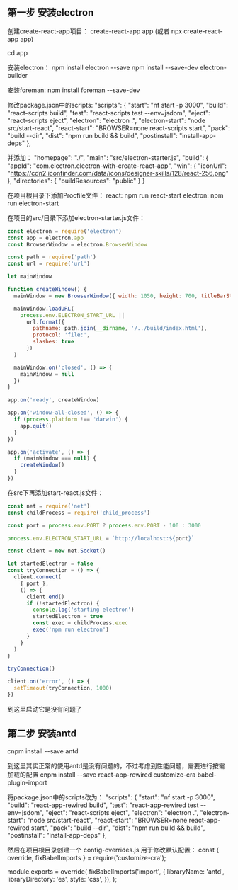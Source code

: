 ## 第一步 安装electron
创建create-react-app项目：
create-react-app app
(或者 npx create-react-app app)

cd app

安装electron：
npm install electron --save
npm install --save-dev electron-builder

安装foreman:
npm install foreman --save-dev

修改package.json中的scripts:
  "scripts": {
    "start": "nf start -p 3000",
    "build": "react-scripts build",
    "test": "react-scripts test --env=jsdom",
    "eject": "react-scripts eject",
    "electron": "electron .",
    "electron-start": "node src/start-react",
    "react-start": "BROWSER=none react-scripts start",
    "pack": "build --dir",
    "dist": "npm run build && build",
    "postinstall": "install-app-deps"
  },

并添加：
  "homepage": "./",
  "main": "src/electron-starter.js",
  "build": {
    "appId": "com.electron.electron-with-create-react-app",
    "win": {
      "iconUrl": "https://cdn2.iconfinder.com/data/icons/designer-skills/128/react-256.png"
    },
    "directories": {
      "buildResources": "public"
    }
  }

在项目根目录下添加Procfile文件：
react: npm run react-start
electron: npm run electron-start

在项目的src/目录下添加electron-starter.js文件：
```javascript
const electron = require('electron')
const app = electron.app
const BrowserWindow = electron.BrowserWindow

const path = require('path')
const url = require('url')

let mainWindow

function createWindow() {
  mainWindow = new BrowserWindow({ width: 1050, height: 700, titleBarStyle: 'hidden' })

  mainWindow.loadURL(
    process.env.ELECTRON_START_URL ||
      url.format({
        pathname: path.join(__dirname, '/../build/index.html'),
        protocol: 'file:',
        slashes: true
      })
  )

  mainWindow.on('closed', () => {
    mainWindow = null
  })
}

app.on('ready', createWindow)

app.on('window-all-closed', () => {
  if (process.platform !== 'darwin') {
    app.quit()
  }
})

app.on('activate', () => {
  if (mainWindow === null) {
    createWindow()
  }
})
```

在src下再添加start-react.js文件：
```javascript
const net = require('net')
const childProcess = require('child_process')

const port = process.env.PORT ? process.env.PORT - 100 : 3000

process.env.ELECTRON_START_URL = `http://localhost:${port}`

const client = new net.Socket()

let startedElectron = false
const tryConnection = () => {
  client.connect(
    { port },
    () => {
      client.end()
      if (!startedElectron) {
        console.log('starting electron')
        startedElectron = true
        const exec = childProcess.exec
        exec('npm run electron')
      }
    }
  )
}

tryConnection()

client.on('error', () => {
  setTimeout(tryConnection, 1000)
})
```

到这里启动它是没有问题了

## 第二步 安装antd
cnpm install --save antd

到这里其实正常的使用antd是没有问题的，不过考虑到性能问题，需要进行按需加载的配置
cnpm install --save react-app-rewired customize-cra babel-plugin-import

将package.json中的scripts改为：
  "scripts": {
    "start": "nf start -p 3000",
    "build": "react-app-rewired build",
    "test": "react-app-rewired test --env=jsdom",
    "eject": "react-scripts eject",
    "electron": "electron .",
    "electron-start": "node src/start-react",
    "react-start": "BROWSER=none react-app-rewired start",
    "pack": "build --dir",
    "dist": "npm run build && build",
    "postinstall": "install-app-deps"
  },

然后在项目根目录创建一个 config-overrides.js 用于修改默认配置：
const { override, fixBabelImports } = require('customize-cra');

module.exports = override(
  fixBabelImports('import', {
    libraryName: 'antd',
    libraryDirectory: 'es',
    style: 'css',
  }),
);


